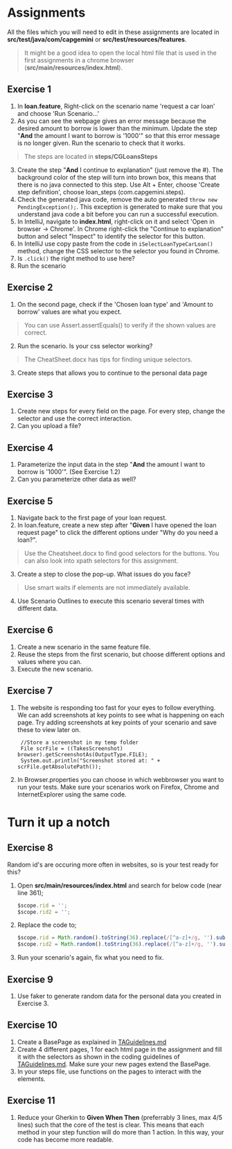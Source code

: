 # Assignments

All the files which you will need to edit in these assignments are located in **src/test/java/com/capgemini** or **src/test/resources/features**.
> It might be a good idea to open the local html file that is used in the first assignments in a chrome browser (**src/main/resources/index.html**).

## Exercise 1

 1. In **loan.feature**, Right-click on the scenario name 'request a car loan' and choose 'Run Scenario...'
 2. As you can see the webpage gives an error message because the desired amount to borrow is lower than the minimum. 
    Update the step "**And** the amount I want to borrow is '1000'" so that this error message is no longer given. Run the scenario to check that it works.
> The steps are located in **steps/CGLoansSteps**
 3. Create the step "**And** I continue to explanation" (just remove the #). The background color of the step will turn into brown box, this means that there is no java connected to this step. 
    Use Alt + Enter, choose 'Create step definition', choose loan_steps (com.capgemini.steps).
 4. Check the generated java code, remove the auto generated `throw new PendingException();`. 
    This exception is generated to make sure that you understand java code a bit before you can run a successful execution.
 5. In IntelliJ, navigate to **index.html**, right-click on it and select 'Open in browser -> Chrome'. 
    In Chrome right-click the "Continue to explanation" button and select "Inspect" to identify the selector for this button.
 6. In IntelliJ use copy paste from the code in `iSelectLoanTypeCarLoan()` method, change the CSS selector to the selector you found in Chrome.
 7. Is `.click()` the right method to use here?
 8. Run the scenario

## Exercise 2

1. On the second page, check if the 'Chosen loan type' and 'Amount to borrow' values are what you expect.
> You can use Assert.assertEquals() to verify if the shown values are correct.
2. Run the scenario. Is your css selector working?
> The CheatSheet.docx has tips for finding unique selectors.
3. Create steps that allows you to continue to the personal data page

## Exercise 3

1. Create new steps for every field on the page. For every step, change the selector and use the correct interaction.
2. Can you upload a file?

## Exercise 4

1. Parameterize the input data in the step "**And** the amount I want to borrow is '1000'". (See Exercise 1.2)
2. Can you parameterize other data as well?

## Exercise 5

1. Navigate back to the first page of your loan request.
2. In loan.feature, create a new step after "**Given** I have opened the loan request page" to click the different options under "Why do you need a loan?".
> Use the Cheatsheet.docx to find good selectors for the buttons. You can also look into xpath selectors for this assignment.
3. Create a step to close the pop-up. What issues do you face?
> Use smart waits if elements are not immediately available.
4. Use Scenario Outlines to execute this scenario several times with different data.

## Exercise 6

1. Create a new scenario in the same feature file.
2. Reuse the steps from the first scenario, but choose different options and values where you can.
3. Execute the new scenario.

## Exercise 7

1. The website is responding too fast for your eyes to follow everything. 
   We can add screenshots at key points to see what is happening on each page. 
   Try adding screenshots at key points of your scenario and save these to view later on.
   ```
    //Store a screenshot in my temp folder
    File scrFile = ((TakesScreenshot) browser).getScreenshotAs(OutputType.FILE);
    System.out.println("Screenshot stored at: " + scrFile.getAbsolutePath());
    ```
2. In Browser.properties you can choose in which webbrowser you want to run your tests. 
   Make sure your scenarios work on Firefox, Chrome and InternetExplorer using the same code.

# Turn it up a notch

## Exercise 8

Random id's are occuring more often in websites, so is your test ready for this?

1. Open **src/main/resources/index.html** and search for below code (near line 361);
    ```javascript
    $scope.rid = '';
    $scope.rid2 = '';
    ```
2. Replace the code to;
    ```javascript
    $scope.rid = Math.random().toString(36).replace(/[^a-z]+/g, '').substr(2, 10) + ':';
    $scope.rid2 = Math.random().toString(36).replace(/[^a-z]+/g, '').substr(2, 10) + ':';
    ```
3. Run your scenario's again, fix what you need to fix.

## Exercise 9

1. Use faker to generate random data for the personal data you created in Exercise 3.

## Exercise 10

1. Create a BasePage as explained in [TAGuidelines.md](TAGuidelines.md)
2. Create 4 different pages, 1 for each html page in the assignment and fill it with the selectors as shown in the coding guidelines of [TAGuidelines.md](TAGuidelines.md). 
   Make sure your new pages extend the BasePage.
3. In your steps file, use functions on the pages to interact with the elements.

## Exercise 11

1. Reduce your Gherkin to **Given When Then** (preferrably 3 lines, max 4/5 lines) such that the core of the test is clear.
   This means that each method in your step function will do more than 1 action. In this way, your code has become more readable.
   
